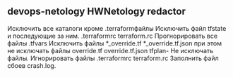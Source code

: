  devops-netology
HWNetology
redactor
-
Исключить все каталоги кроме .terraformфайлы
Исключить файл tfstate и последующие за ним. 
 .terraformrc
terraform.rc
Прогнорировать все файлы .tfvars
Исключить файлы *_override.tf
*_override.tf.json
при этом не исключать файлы override.tf
override.tf.json
 tfplan- Не исключать файлы.
Игнорировать файлы .terraformrc
terraform.rc
Заполнить файл сбоев crash.log.
